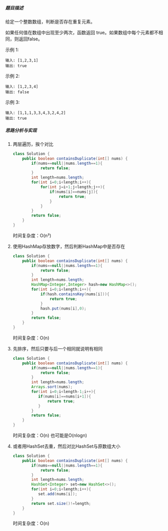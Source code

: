 ##### 题目描述

给定一个整数数组，判断是否存在重复元素。

如果任何值在数组中出现至少两次，函数返回 true。如果数组中每个元素都不相同，则返回false。

示例 1:

```
输入: [1,2,3,1]
输出: true
```

示例 2:

```
输入: [1,2,3,4]
输出: false
```


示例 3:

```
输入: [1,1,1,3,3,4,3,2,4,2]
输出: true
```

##### 思路分析与实现

1. 两层遍历，挨个对比

   ```java
   class Solution {
       public boolean containsDuplicate(int[] nums) {
           if(nums==null||nums.length==1){
               return false;
           }
           int length=nums.length;
           for(int i=0;i<length;i++){
               for(int j=i+1;j<length;j++){
                   if(nums[i]==nums[j]){
                       return true;
                   }
               }
           }
           return false;
       }
   }
   ```

   时间复杂度：O(n²)

2. 使用HashMap存放数字，然后判断HashMap中是否存在

   ```java
   class Solution {
       public boolean containsDuplicate(int[] nums) {
           if(nums==null||nums.length==1){
               return false;
           }
           int length=nums.length;
           HashMap<Integer,Integer> hash=new HashMap<>();
           for(int i=0;i<length;i++){
               if(hash.containsKey(nums[i])){
                   return true;
               }
               hash.put(nums[i],0);
           }
           return false;
       }
   }
   ```

   时间复杂度：O(n)

3. 先排序，然后只要与后一个相同就说明有相同

   ```java
   class Solution {
       public boolean containsDuplicate(int[] nums) {
           if(nums==null||nums.length==1){
               return false;
           }
           int length=nums.length;
           Arrays.sort(nums);
           for(int i=0;i<length-1;i++){
              if(nums[i]==nums[i+1]){
                  return true;
              }
           }
           return false;
       }
   }
   ```

   时间复杂度：O(n) 也可能是O(nlogn)

4. 或者用HashSet去重，然后对比HashSet与原数组大小

   ```java
   class Solution {
       public boolean containsDuplicate(int[] nums) {
           if(nums==null||nums.length==1){
               return false;
           }
           int length=nums.length;
           HashSet<Integer> set=new HashSet<>();
           for(int i=0;i<length;i++){
              set.add(nums[i]);
           }
           return set.size()!=length;
       }
   }
   ```

   时间复杂度：O(n)